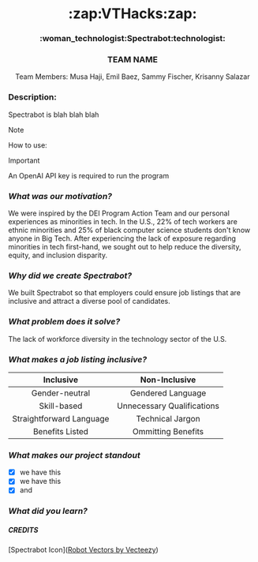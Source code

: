 <h1 style align = "center";">
  :zap:VTHacks:zap:
</h1>

<h3 style align = "center";"> 
  :woman_technologist:Spectrabot:technologist:
</h3>
<h3 style align = "center";"> 
  TEAM NAME
</h3>

<p align = "center" >
  Team Members: Musa Haji, Emil Baez, Sammy Fischer, Krisanny Salazar
</p>

### Description:
Spectrabot is blah blah blah


> [!NOTE]
> How to use: 

>[!IMPORTANT]
> An OpenAI API key is required to run the program

### _What was our motivation?_ 
We were inspired by the DEI Program Action Team and our personal experiences as minorities in tech. In the U.S., 22% of tech workers are ethnic minorities and 25% of black computer science students don't know anyone in Big Tech. After experiencing the lack of exposure regarding minorities in tech first-hand, we sought out to help reduce the diversity, equity, and inclusion disparity.

### _Why did we create Spectrabot?_
We built Spectrabot so that employers could ensure job listings that are inclusive and attract a diverse pool of candidates.  

### _What problem does it solve?_
The lack of workforce diversity in the technology sector of the U.S. 

### _What makes a job listing inclusive?_  
| Inclusive | Non-Inclusive |
|:----------:|:--------------:|
|Gender-neutral|Gendered Language|
|Skill-based|Unnecessary Qualifications|
|Straightforward Language|Technical Jargon|
|Benefits Listed|Ommitting Benefits|

### _What makes our project standout_
- [x] we have this
- [x] we have this
- [x] and 

### _What did you learn?_

##### CREDITS
[Spectrabot Icon](<a href="https://www.vecteezy.com/free-vector/robot">Robot Vectors by Vecteezy</a>)


